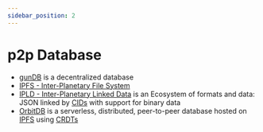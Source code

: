 ```yaml
---
sidebar_position: 2
---
```


# p2p Database

* [gunDB](https://gun.eco/) is a decentralized database
* [IPFS - Inter-Planetary File System](https://ipfs.io)
* [IPLD - Inter-Planetary Linked Data](https://docs.ipld.io) is an Ecosystem of formats and data: JSON linked by [CIDs](https://github.com/multiformats/cid) with support for binary data
* [OrbitDB](https://orbitdb.org/) is a serverless, distributed, peer-to-peer database hosted on [IPFS](https://ipfs.io) using [CRDTs](https://en.wikipedia.org/wiki/Conflict-free_replicated_data_type)
